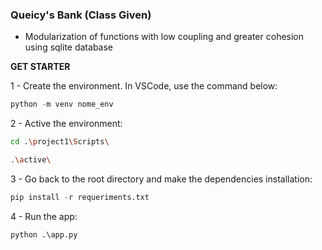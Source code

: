 ### Queicy's Bank (Class Given)


- Modularization of functions with low coupling and greater cohesion using sqlite database

**GET STARTER**

1 - Create the environment. In VSCode, use the command below:

```python
python -m venv nome_env
```

2 - Active the environment:

```bash
cd .\project1\Scripts\
```

```bash
.\active\
```

3 - Go back to the root directory and make the dependencies installation:

```python
pip install -r requeriments.txt
```

4 - Run the app:

```python
python .\app.py
```
